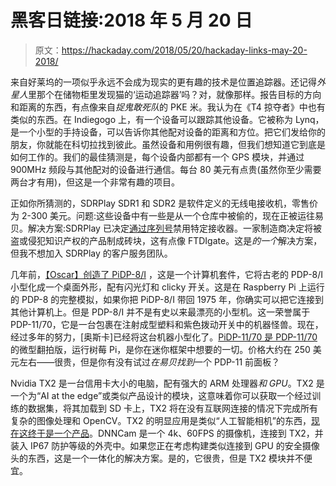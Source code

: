 # 黑客日链接:2018 年 5 月 20 日

> 原文：<https://hackaday.com/2018/05/20/hackaday-links-may-20-2018/>

来自好莱坞的一项似乎永远不会成为现实的更有趣的技术是位置追踪器。还记得*外星人*里那个在储物柜里发现猫的‘运动追踪器’吗？对，就像那样。报告目标的方向和距离的东西，有点像来自*捉鬼敢死队*的 PKE 米。我认为在《T4 掠夺者》中也有类似的东西。在 Indiegogo 上，有一个设备可以跟踪其他设备。它被称为 Lynq，是一个小型的手持设备，可以告诉你其他配对设备的距离和方位。把它们发给你的朋友，你就能在科切拉找到彼此。虽然设备和用例很有趣，但我们想知道它到底是如何工作的。我们的最佳猜测是，每个设备内部都有一个 GPS 模块，并通过 900MHz 频段与其他配对的设备进行通信。每台 80 美元有点贵(虽然你至少需要两台才有用)，但这是一个非常有趣的项目。

正如你所猜测的，SDRPlay SDR1 和 SDR2 是软件定义的无线电接收机，零售价为 2-300 美元。问题:这些设备中有一些是从一个仓库中被偷的，现在正被运往易贝。解决方案:SDRPlay 已决定[通过序列号](https://phasenoise.livejournal.com/5612.html)禁用特定接收器。一家制造商决定将被盗或侵犯知识产权的产品制成砖块，这有点像 FTDIgate。这是*的一个*解决方案，但我不想加入 SDRPlay 的客户服务团队。

几年前，[【Oscar】创造了 PiDP-8/I](https://hackaday.io/project/4434-pidp-8i) ，这是一个计算机套件，它将古老的 PDP-8/I 小型化成一个桌面外形，配有闪光灯和 clicky 开关。这是在 Raspberry Pi 上运行的 PDP-8 的完整模拟，如果你把 PiDP-8/I 带回 1975 年，你确实可以把它连接到其他计算机上。但是 PDP-8/I 并不是有史以来最漂亮的小型机。这一荣誉属于 PDP-11/70，它是一台包裹在注射成型塑料和紫色拨动开关中的机器怪兽。现在，经过多年的努力，[奥斯卡]已经将这台机器小型化了。[PiDP-11/70 是 PDP-11/70](https://hackaday.io/project/8069-pidp-11) 的微型翻拍版，运行树莓 Pi，是你在迷你框架中想要的一切。价格大约在 250 美元左右——很贵，但是你有没有试过*在易贝找到*一个 PDP-11 前面板？

Nvidia TX2 是一台信用卡大小的电脑，配有强大的 ARM 处理器*和 GPU*。TX2 是一个为“AI at the edge”或类似产品设计的模块，这意味着你可以获取一个经过训练的数据集，将其加载到 SD 卡上，TX2 将在没有互联网连接的情况下完成所有复杂的图像处理和 OpenCV。TX2 的明显应用是类似“人工智能相机”的东西，[现在这终于是一个产品](https://groupgets.com/campaigns/429-dnncam-ai-camera)。DNNCam 是一个 4k、60FPS 的摄像机，连接到 TX2，并装入 IP67 防护等级的外壳中。如果您正在考虑构建类似连接到 GPU 的安全摄像头的东西，这是一个一体化的解决方案。是的，它很贵，但是 TX2 模块并不便宜。
